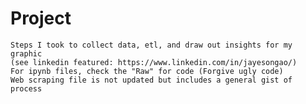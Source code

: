# Project
	Steps I took to collect data, etl, and draw out insights for my graphic 
	(see linkedin featured: https://www.linkedin.com/in/jayesongao/)
	For ipynb files, check the "Raw" for code (Forgive ugly code)
	Web scraping file is not updated but includes a general gist of process
